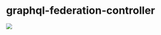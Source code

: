 # graphql-federation-controller
![](https://github.com/phyrog/graphql-federation-controller/workflows/Controller/badge.svg)
